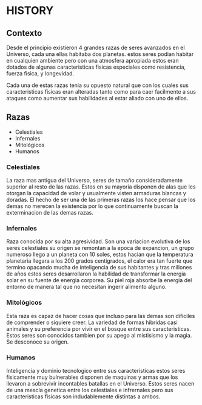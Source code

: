 
# HISTORY

## Contexto
Desde el principio existieron 4 grandes razas de seres avanzados en el Universo, cada una ellas habitaba dos planetas. estos seres podian habitar en cualquien ambiente pero con una atmosfera apropiada estos eran dotados de algunas caracteristicas fisicas especiales como resistencia, fuerza fisica, y longevidad.

Cada una de estas razas tenia su opuesto natural que con los cuales sus caracteristicas fisicas eran alteradas tanto como para caer facilmente a sus ataques como aumentar sus habilidades al estar aliado con uno de ellos.

## Razas
- Celestiales
- Infernales
- Mitológicos
- Humanos

### Celestiales
La raza mas antigua del Universo, seres de tamaño consideradamente superior al resto de las razas. Estos en su mayoria disponen de alas que les otorgan la capacidad de volar y usualmente visten armaduras blancas y doradas. El hecho de ser una de las primeras razas los hace pensar que los demas no merecen la existencia por lo que continuamente buscan la exterminacion de las demas razas.

### Infernales
Raza conocida por su alta agresividad. Son una variacion evolutiva de los seres celestiales su origen se remontan a la epoca de expancion, un grupo numeroso llego a un planeta con 10 soles, estos hacian que la temperatura planetaria llegara a los 200 grados centigrados, el calor era tan fuerte que termino opacando mucha de inteligencia de sus habitantes y tras millones de años estos seres desarrollaron la habilidad de transformar la energia solar en su fuente de energia corporea. Su piel roja absorbe la energia del entorno de manera tal que no necesitan ingerir alimento alguno.

### Mitológicos
Esta raza es capaz de hacer cosas que incluso para las demas son dificiles de comprender o siquiere creer. La variedad de formas hibridas casi animales y su preferencia por vivir en el bosque entre sus caracteristicas. Estos seres son conocidos tambien por su apego al mistisismo y la magia. Se desconoce su origen.

### Humanos
Inteligencia y dominio tecnologico entre sus caracteristicas estos seres fisicamente muy bulnerables disponen de maquinas y armas que los llevaron a sobrevivir incontables batallas en el Universo. Estos seres nacen de una mescla genetica entre los celestiales e infrernales pero sus caracteristicas fisicas son indudablemente distintas a ambos. 

